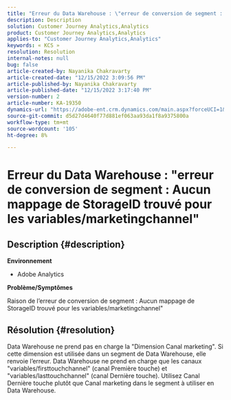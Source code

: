 ```yaml
---
title: "Erreur du Data Warehouse : \"erreur de conversion de segment : Aucun mappage de StorageID trouvé pour les variables/marketingchannel\""
description: Description
solution: Customer Journey Analytics,Analytics
product: Customer Journey Analytics,Analytics
applies-to: "Customer Journey Analytics,Analytics"
keywords: « KCS »
resolution: Resolution
internal-notes: null
bug: false
article-created-by: Nayanika Chakravarty
article-created-date: "12/15/2022 3:09:56 PM"
article-published-by: Nayanika Chakravarty
article-published-date: "12/15/2022 3:17:40 PM"
version-number: 2
article-number: KA-19350
dynamics-url: "https://adobe-ent.crm.dynamics.com/main.aspx?forceUCI=1&pagetype=entityrecord&etn=knowledgearticle&id=985b0388-8a7c-ed11-81ac-6045bd006e5a"
source-git-commit: d5d27d4640f77d881ef063aa93da1f8a9375800a
workflow-type: tm+mt
source-wordcount: '105'
ht-degree: 8%

---
```


# Erreur du Data Warehouse : &quot;erreur de conversion de segment : Aucun mappage de StorageID trouvé pour les variables/marketingchannel&quot;

## Description {#description}


<b>Environnement</b>

- Adobe Analytics

<b>Problème/Symptômes</b>

Raison de l’erreur de conversion de segment : Aucun mappage de StorageID trouvé pour les variables/marketingchannel&quot;


## Résolution {#resolution}


Data Warehouse ne prend pas en charge la &quot;Dimension Canal marketing&quot;. Si cette dimension est utilisée dans un segment de Data Warehouse, elle renvoie l’erreur. Data Warehouse ne prend en charge que les canaux &quot;variables/firsttouchchannel&quot; (canal Première touche) et &quot;variables/lasttouchchannel&quot; (canal Dernière touche). Utilisez Canal Dernière touche plutôt que Canal marketing dans le segment à utiliser en Data Warehouse.

